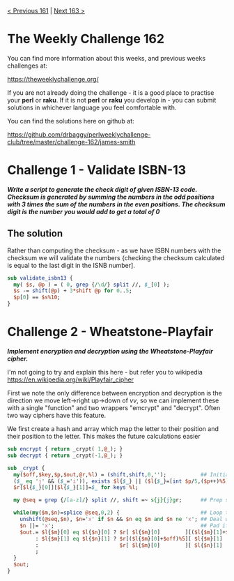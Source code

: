 [< Previous 161](https://github.com/drbaggy/perlweeklychallenge-club/tree/master/challenge-161/james-smith) |
[Next 163 >](https://github.com/drbaggy/perlweeklychallenge-club/tree/master/challenge-163/james-smith)
# The Weekly Challenge 162

You can find more information about this weeks, and previous weeks challenges at:

  https://theweeklychallenge.org/

If you are not already doing the challenge - it is a good place to practise your
**perl** or **raku**. If it is not **perl** or **raku** you develop in - you can
submit solutions in whichever language you feel comfortable with.

You can find the solutions here on github at:

https://github.com/drbaggy/perlweeklychallenge-club/tree/master/challenge-162/james-smith

# Challenge 1 - Validate ISBN-13

***Write a script to generate the check digit of given ISBN-13 code. Checksum is generated by summing the numbers in the odd positions with 3 times the sum of the numbers in the even positions. The checksum digit is the number you would add to get a total of 0***

## The solution

Rather than computing the checksum - as we have ISBN numbers with the checksum we will validate the numbers {checking the checksum calculated is equal to the last digit in the ISNB number].

```perl
sub validate_isbn13 {
  my( $s, @p ) = ( 0, grep {/\d/} split //, $_[0] );
  $s -= shift(@p) + 3*shift @p for 0..5;
  $p[0] == $s%10;
}
```

# Challenge 2 - Wheatstone-Playfair

***Implement encryption and decryption using the Wheatstone-Playfair cipher.***

I'm not going to try and explain this here - but refer you to wikipedia https://en.wikipedia.org/wiki/Playfair_cipher

First we note the only difference between encryption and decryption is the direction we move left->right up->down of *vv*, so we can implement these with a single "function" and two wrappers "emcrypt" and "decrypt". Often two way ciphers have this feature.

We first create a hash and array which map the letter to their position and their position to the letter. This makes the future calculations easier
```perl
sub encrypt { return _crypt( 1,@_); }
sub decrypt { return _crypt(-1,@_); }

sub _crypt {
  my($off,$key,$p,$out,@r,%l) = (shift,shift,0,'');           ## Initialise variables and get mapping...
  ($_ eq 'j' && ($_='i')), exists $l{$_} || ($l{$_}=[int $p/5,($p++)%5]) for grep { /[a-z]/ } split(//,$key),'a'..'i','j'..'z';
  $r[$l{$_}[0]][$l{$_}[1]]=$_ for keys %l;

  my @seq = grep {/[a-z]/} split //, shift =~ s{j}{j}gr;      ## Prep sequence

  while(my($m,$n)=splice @seq,0,2) {                          ## Loop through letter pairs
    unshift(@seq,$n), $n='x' if $n && $n eq $m and $n ne 'x'; ## Deal with case when both letters the same
    $n ||= 'x';                                               ## Pad if required...
    $out.= $l{$m}[0] eq $l{$n}[0] ? $r[ $l{$m}[0]        ][($l{$m}[1]+$off)%5] . $r[ $l{$n}[0]        ][($l{$n}[1]+$off)%5]
         : $l{$m}[1] eq $l{$n}[1] ? $r[($l{$m}[0]+$off)%5][ $l{$m}[1]        ] . $r[($l{$n}[0]+$off)%5][ $l{$n}[1]        ]
         :                          $r[ $l{$m}[0]        ][ $l{$n}[1]        ] . $r[ $l{$n}[0]        ][ $l{$m}[1]        ]
         ;
  }
  $out;
}
```

